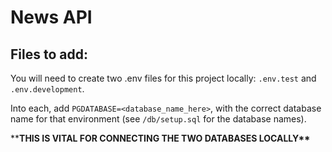 # News API

## Files to add:

You will need to create two .env files for this project locally: `.env.test` and `.env.development`.

Into each, add `PGDATABASE=<database_name_here>`, with the correct database name for that environment (see `/db/setup.sql` for the database names).

\*\*<b>THIS IS VITAL FOR CONNECTING THE TWO DATABASES LOCALLY<b>\*\*
